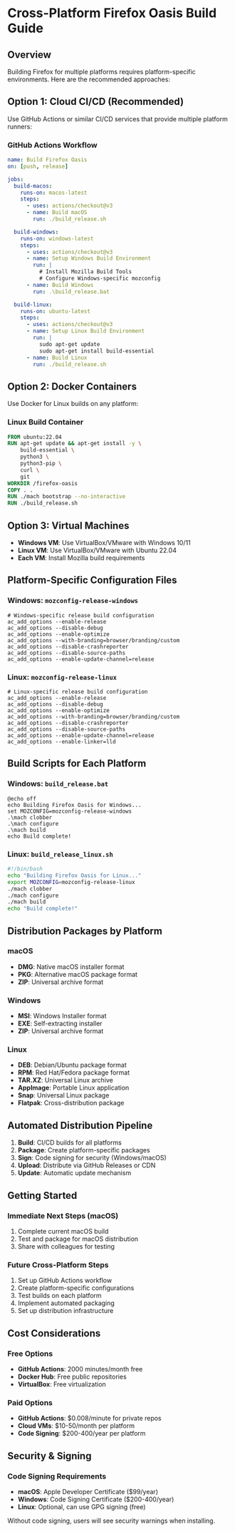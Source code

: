 # Cross-Platform Firefox Oasis Build Guide

## Overview
Building Firefox for multiple platforms requires platform-specific environments. Here are the recommended approaches:

## Option 1: Cloud CI/CD (Recommended)
Use GitHub Actions or similar CI/CD services that provide multiple platform runners:

### GitHub Actions Workflow
```yaml
name: Build Firefox Oasis
on: [push, release]

jobs:
  build-macos:
    runs-on: macos-latest
    steps:
      - uses: actions/checkout@v3
      - name: Build macOS
        run: ./build_release.sh

  build-windows:
    runs-on: windows-latest
    steps:
      - uses: actions/checkout@v3
      - name: Setup Windows Build Environment
        run: |
          # Install Mozilla Build Tools
          # Configure Windows-specific mozconfig
      - name: Build Windows
        run: .\build_release.bat

  build-linux:
    runs-on: ubuntu-latest
    steps:
      - uses: actions/checkout@v3
      - name: Setup Linux Build Environment
        run: |
          sudo apt-get update
          sudo apt-get install build-essential
      - name: Build Linux
        run: ./build_release.sh
```

## Option 2: Docker Containers
Use Docker for Linux builds on any platform:

### Linux Build Container
```dockerfile
FROM ubuntu:22.04
RUN apt-get update && apt-get install -y \
    build-essential \
    python3 \
    python3-pip \
    curl \
    git
WORKDIR /firefox-oasis
COPY . .
RUN ./mach bootstrap --no-interactive
RUN ./build_release.sh
```

## Option 3: Virtual Machines
- **Windows VM**: Use VirtualBox/VMware with Windows 10/11
- **Linux VM**: Use VirtualBox/VMware with Ubuntu 22.04
- **Each VM**: Install Mozilla build requirements

## Platform-Specific Configuration Files

### Windows: `mozconfig-release-windows`
```
# Windows-specific release build configuration
ac_add_options --enable-release
ac_add_options --disable-debug
ac_add_options --enable-optimize
ac_add_options --with-branding=browser/branding/custom
ac_add_options --disable-crashreporter
ac_add_options --disable-source-paths
ac_add_options --enable-update-channel=release
```

### Linux: `mozconfig-release-linux`
```
# Linux-specific release build configuration  
ac_add_options --enable-release
ac_add_options --disable-debug
ac_add_options --enable-optimize
ac_add_options --with-branding=browser/branding/custom
ac_add_options --disable-crashreporter
ac_add_options --disable-source-paths
ac_add_options --enable-update-channel=release
ac_add_options --enable-linker=lld
```

## Build Scripts for Each Platform

### Windows: `build_release.bat`
```batch
@echo off
echo Building Firefox Oasis for Windows...
set MOZCONFIG=mozconfig-release-windows
.\mach clobber
.\mach configure
.\mach build
echo Build complete!
```

### Linux: `build_release_linux.sh`
```bash
#!/bin/bash
echo "Building Firefox Oasis for Linux..."
export MOZCONFIG=mozconfig-release-linux
./mach clobber
./mach configure  
./mach build
echo "Build complete!"
```

## Distribution Packages by Platform

### macOS
- **DMG**: Native macOS installer format
- **PKG**: Alternative macOS package format
- **ZIP**: Universal archive format

### Windows  
- **MSI**: Windows Installer format
- **EXE**: Self-extracting installer
- **ZIP**: Universal archive format

### Linux
- **DEB**: Debian/Ubuntu package format
- **RPM**: Red Hat/Fedora package format  
- **TAR.XZ**: Universal Linux archive
- **AppImage**: Portable Linux application
- **Snap**: Universal Linux package
- **Flatpak**: Cross-distribution package

## Automated Distribution Pipeline

1. **Build**: CI/CD builds for all platforms
2. **Package**: Create platform-specific packages
3. **Sign**: Code signing for security (Windows/macOS)
4. **Upload**: Distribute via GitHub Releases or CDN
5. **Update**: Automatic update mechanism

## Getting Started

### Immediate Next Steps (macOS)
1. Complete current macOS build
2. Test and package for macOS distribution
3. Share with colleagues for testing

### Future Cross-Platform Steps
1. Set up GitHub Actions workflow
2. Create platform-specific configurations
3. Test builds on each platform
4. Implement automated packaging
5. Set up distribution infrastructure

## Cost Considerations

### Free Options
- **GitHub Actions**: 2000 minutes/month free
- **Docker Hub**: Free public repositories
- **VirtualBox**: Free virtualization

### Paid Options
- **GitHub Actions**: $0.008/minute for private repos
- **Cloud VMs**: $10-50/month per platform
- **Code Signing**: $200-400/year per platform

## Security & Signing

### Code Signing Requirements
- **macOS**: Apple Developer Certificate ($99/year)
- **Windows**: Code Signing Certificate ($200-400/year)  
- **Linux**: Optional, can use GPG signing (free)

Without code signing, users will see security warnings when installing.
